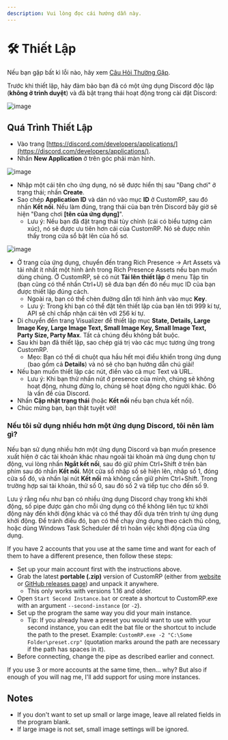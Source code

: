 ```yaml
---
description: Vui lòng đọc cái hướng dẫn này.
---
```


# 🛠 Thiết Lập

Nếu bạn gặp bất kì lỗi nào, hãy xem [Câu Hỏi Thường Gặp](faq.md).

Trước khi thiết lập, hãy đảm bảo bạn đã có một ứng dụng Discord độc lập (**không ở trình duyệt**) và đã bật trạng thái hoạt động trong cài đặt Discord:

![image](https://user-images.githubusercontent.com/65167922/282306100-83582007-85b1-40fb-9f14-881c6d06d975.png)

## Quá Trình Thiết Lập

* Vào trang [https://discord.com/developers/applications/](https://discord.com/developers/applications/).
* Nhấn **New Application** ở trên góc phải màn hình.

![image](https://user-images.githubusercontent.com/2225711/161050202-c796103d-6712-401e-be96-3f3712512375.png)

* Nhập một cái tên cho ứng dụng, nó sẽ được hiển thị sau "Đang chơi" ở trạng thái; nhấn **Create**.
* Sao chép **Application ID** và dán nó vào mục **ID** ở CustomRP, sau đó nhấn **Kết nối**. Nếu làm đúng, trạng thái của bạn trên Discord bây giờ sẽ hiện "Đang chơi **\[tên của ứng dụng]**".
  * Lưu ý: Nếu bạn đã đặt trạng thái tùy chỉnh (cái có biểu tượng cảm xúc), nó sẽ được ưu tiên hơn cái của CustomRP. Nó sẽ được nhìn thấy trong cửa sổ bật lên của hồ sơ.

![image](https://user-images.githubusercontent.com/2225711/161050341-8169af53-5d3f-44d6-b745-cc711e8d1476.png)

* Ở trang của ứng dụng, chuyển đến trang Rich Presence -> Art Assets và tải nhất ít nhất một hình ảnh trong Rich Presence Assets nếu bạn muốn dùng chúng. Ở CustomRP, sẽ có nút **Tải lên thiết lập** ở menu Tập tin (bạn cũng có thể nhấn Ctrl+U) sẽ đưa bạn đến đó nếu mục ID của bạn được thiết lập đúng cách.
  * Ngoài ra, bạn có thể chèn đường dẫn tới hình ảnh vào mục **Key**.
  * Lưu ý: Trong khi bạn có thể đặt tên thiết lập của bạn lên tới 999 kí tự, API sẽ chỉ chấp nhận cái tên với 256 kí tự.
* Di chuyển đến trang Visualizer để thiết lập mục **State, Details, Large Image Key, Large Image Text, Small Image Key, Small Image Text, Party Size, Party Max**. Tất cả chúng đều không bắt buộc.
* Sau khi bạn đã thiết lập, sao chép giá trị vào các mục tương ứng trong CustomRP.
  * Mẹo: Bạn có thể di chuột qua hầu hết mọi điều khiển trong ứng dụng (bao gồm cả **Details**) và nó sẽ cho bạn hướng dẫn chú giải!
* Nếu bạn muốn thiết lập các nút, điền vào cả mục Text và URL.
  * Lưu ý: Khi bạn thử nhấn nút ở presence của mình, chúng sẽ không hoạt động, nhưng đừng lo, chúng sẽ hoạt động cho người khác. Đó là vấn đề của Discord.
* Nhấn **Cập nhật trạng thái** (hoặc **Kết nối** nếu bạn chưa kết nối).
* Chúc mừng bạn, bạn thật tuyệt vời!

### Nếu tôi sử dụng nhiều hơn một ứng dụng Discord, tôi nên làm gì?

Nếu bạn sử dụng nhiều hơn một ứng dụng Discord và bạn muốn presence xuất hiện ở các tài khoản khác nhau ngoài tài khoản mà ứng dụng chọn tự động, vui lòng nhấn **Ngắt kết nối**, sau đó giữ phím Ctrl+Shift ở trên bàn phím sau đó nhấn **Kết nối**. Một cửa sổ nhập số sẽ hiện lên, nhập số 1, đóng cửa sổ đó, và nhấn lại nút **Kết nối** mà không cần giữ phím Ctrl+Shift. Trong trường hợp sai tài khoản, thử số 0, sau đó số 2 và tiếp tục cho đến số 9.

Lưu ý rằng nếu như bạn có nhiều ứng dụng Discord chạy trong khi khởi động, số pipe được gán cho mỗi ứng dụng có thể không liên tục từ khởi động này đến khởi động khác và có thể thay đổi dựa trên trình tự ứng dụng khởi động. Để tránh điều đó, bạn có thể chạy ứng dụng theo cách thủ công, hoặc dùng Windows Task Scheduler để trì hoãn việc khởi động của ứng dụng.

If you have 2 accounts that you use at the same time and want for each of them to have a different presence, then follow these steps:

* Set up your main account first with the instructions above.
* Grab the latest **portable (.zip)** version of CustomRP (either from [website](https://www.customrp.xyz) or [GitHub releases page](https://github.com/maximmax42/Discord-CustomRP/releases/latest)) and unpack it anywhere.
  * This only works with versions 1.16 and older.
* Open `Start Second Instance.bat` or create a shortcut to CustomRP.exe with an argument `--second-instance` (or `-2`).
* Set up the program the same way you did your main instance.
  * Tip: If you already have a preset you would want to use with your second instance, you can edit the bat file or the shortcut to include the path to the preset. Example: `CustomRP.exe -2 "C:\Some Folder\preset.crp"` (quotation marks around the path are necessary if the path has spaces in it).
* Before connecting, change the pipe as described earlier and connect.

If you use 3 or more accounts at the same time, then... why? But also if enough of you will nag me, I'll add support for using more instances.

## Notes

* If you don't want to set up small or large image, leave all related fields in the program blank.
* If large image is not set, small image settings will be ignored.
